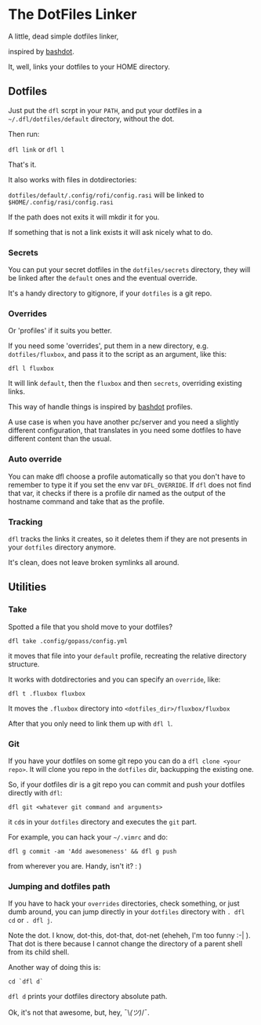 # The DotFiles Linker

A little, dead simple dotfiles linker,

inspired by [bashdot](https://github.com/bashdot/bashdot).

It, well, links your dotfiles to your HOME directory.


## Dotfiles

Just put the `dfl` scrpt in your `PATH`, and put your dotfiles in a `~/.dfl/dotfiles/default` directory, without the dot.

Then run:

 `dfl link` or `dfl l`

That's it.


It also works with files in dotdirectories:

`dotfiles/default/.config/rofi/config.rasi` will be linked to `$HOME/.config/rasi/config.rasi`

If the path does not exits it will mkdir it for you.

If something that is not a link exists it will ask nicely what to do.


### Secrets

You can put your secret dotfiles in the `dotfiles/secrets` directory,
they will be linked after the `default` ones and the eventual override.

It's a handy directory to gitignore, if your `dotfiles` is a git repo.


### Overrides

Or 'profiles' if it suits you better.

If you need some 'overrides', put them in a new directory,
e.g. `dotfiles/fluxbox`, and pass it to the script as an argument,
like this:

`dfl l fluxbox`

It will link `default`, then the `fluxbox` and then `secrets`, overriding existing links.

This way of handle things is inspired by [bashdot](https://github.com/bashdot/bashdot) profiles.

A use case is when you have another pc/server and you need a slightly different configuration,
that translates in you need some dotfiles to have different content than the usual.


### Auto override

You can make dfl choose a profile automatically so that you don't have
to remember to type it if you set the env var `DFL_OVERRIDE`.
If `dfl` does not find that var, it checks if there is a profile dir named
as the output of the hostname command and take that as the profile.


### Tracking

`dfl` tracks the links it creates,
so it deletes them if they are not presents in your `dotfiles` directory anymore.

It's clean, does not leave broken symlinks all around.


## Utilities


### Take

Spotted a file that you shold move to your dotfiles?

`dfl take .config/gopass/config.yml`

it moves that file into your `default` profile, recreating the relative directory structure.

It works with dotdirectories and you can specify an `override`, like:

`dfl t .fluxbox fluxbox`

It moves the `.fluxbox` directory into `<dotfiles_dir>/fluxbox/fluxbox`

After that you only need to link them up with `dfl l`.


### Git

If you have your dotfiles on some git repo you can do a `dfl clone <your repo>`.
It will clone you repo in the `dotfiles` dir, backupping the existing one.

So, if your dotfiles dir is a git repo you can commit and push your dotfiles
directly with `dfl`:

`dfl git <whatever git command and arguments>`

it `cd`s in your `dotfiles` directory and executes the `git` part.

For example, you can hack your `~/.vimrc` and do:

`dfl g commit -am 'Add awesomeness' && dfl g push`

from wherever you are. Handy, isn't it? : )

### Jumping and dotfiles path

If you have to hack your `overrides` directories, check something, or just dumb around,
you can jump directly in your `dotfiles` directory with `. dfl cd` or `. dfl j`.

Note the dot. I know, dot-this, dot-that, dot-net (eheheh, I'm too funny :-| ).
That dot is there because I cannot change the directory of a parent shell from its child shell.

Another way of doing this is:

    cd `dfl d`

`dfl d` prints your dotfiles directory absolute path.

Ok, it's not that awesome, but, hey, ¯\\_(ツ)_/¯.

